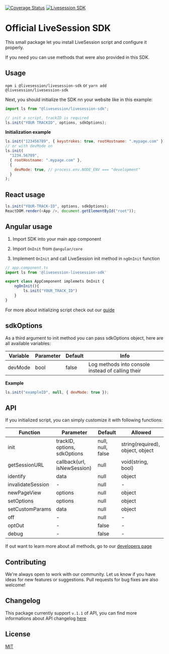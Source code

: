 [![Coverage Status](https://coveralls.io/repos/github/livesession/livesession-sdk/badge.svg?branch=master)](https://coveralls.io/github/livesession/livesession-sdk?branch=master)
[![Livesession SDK](https://circleci.com/gh/livesession/livesession-sdk.svg?style=svg)](https://circleci.com/gh/livesession/livesession-sdk/)

# Official LiveSession SDK

This small package let you install LiveSession script and configure it properly.

If you need you can use methods that were also provided in this SDK.

## Usage

`npm i @livesession/livesession-sdk` or `yarn add @livesession/livesession-sdk`

Next, you should initialize the SDK nn your website like in this example:

```javascript
import ls from "@livesession/livesession-sdk";

// init a script, trackID is required
ls.init("YOUR TRACKID", options, sdkOptions);
```

**Initialization example**

```javascript
ls.init("123456789", { keystrokes: true, rootHostname: ".mypage.com" });
// or with devMode on
ls.init(
  "1234.56789",
  { rootHostname: ".mypage.com" },
  {
    devMode: true, // process.env.NODE_ENV === "development"
  }
);
```

## React usage

```javascript
ls.init("YOUR-TRACK-ID", options, sdkOptions);
ReactDOM.render(<App />, document.getElementById("root"));
```

## Angular usage

1. Import SDK into your main app component

2. Import `OnInit` from `@angular/core`

3. Implement `OnInit` and call LiveSession init method in `ngOnInit` function

```javascript
// app.component.ts
import ls from '@livesession-livesession-sdk'

export class AppComponent implemets OnInit {
    ngOnInit(){
        ls.init("YOUR_TRACK_ID")
    }
}
```

For more about initializing script check out our [guide](https://developers.livesession.io/javascript-api/configuration/)

## sdkOptions

As a third argument to init method you can pass sdkOptions object, here are all available variables:

| Variable | Parameter | Default | Info                                              |
| -------- | --------- | ------- | ------------------------------------------------- |
| devMode  | bool      | false   | Log methods into console instead of calling their |

**Example**

```javascript
ls.init("exampleID", null, { devMode: true });
```

## API

If you initialized script, you can simply customize it with following functions:

| Function          | Parameter                    | Default           | Allowed                          |
| ----------------- | ---------------------------- | ----------------- | -------------------------------- |
| init              | trackID, options, sdkOptions | null, null, false | string(required), object, object |
| getSessionURL     | callback(url, isNewSession)  | null              | void(string, bool)               |
| identify          | data                         | null              | object                           |
| invalidateSession | -                            | null              | -                                |
| newPageView       | options                      | null              | object                           |
| setOptions        | options                      | null              | object                           |
| setCustomParams   | data                         | null              | object                           |
| off               | -                            | null              | -                                |
| optOut            | -                            | false             | -                                |
| debug             | -                            | false             | -                                |

If out want to learn more about all methods, go to our [developers page](https://developers.livesession.io/javascript-api/methods/)

## Contributing

We're always open to work with our community. Let us know if you have ideas for new features or suggestions. Pull requests for bug fixes are also welcome!

## Changelog

This package currently support `v.1.1` of API, you can find more informations about API changelog [here](https://developers.livesession.io/getting-started/changelog/)

## License

[MIT](https://github.com/livesession/livesession-sdk/blob/master/LICENSE)

